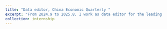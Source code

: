 ```yaml
---
title: "Data editor, China Economic Quarterly "
excerpt: "From 2024.9 to 2025.8, I work as data editor for the leading Chinese economic journal, China Economic Quarterly, reviewing data and code of the accepted papers in spatial, trade and related fields."
collection: internship
---
```


